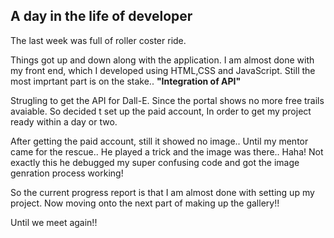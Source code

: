## A day in the life of developer
The last week was full of roller coster ride.

Things got up and down along with the application. 
I am almost done with my front end, which I developed using HTML,CSS and JavaScript.
Still the most imprtant part is on the stake.. **"Integration of API"**

Strugling to get the API for Dall-E. Since the portal shows no more free trails avaiable. So decided t set up the paid account, In order to get my project ready within a day or two.

After getting the paid account, still it showed no image.. Until my mentor came for the rescue.. 
He played a trick and the image was there..
Haha! Not exactly this he debugged my super confusing code and got the image genration process working!

So the current progress report is that I am almost done with setting up my project. Now moving onto the next part of making up the gallery!!

Until we meet again!!
